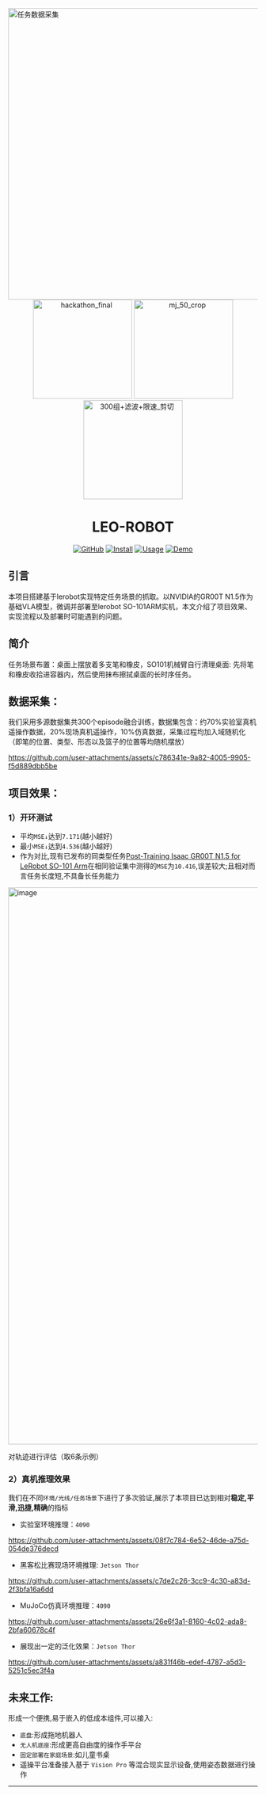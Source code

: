 <img width="4277" height="589" alt="任务数据采集" src="https://github.com/user-attachments/assets/fc65cc36-5a97-4c8f-a260-ddb3b34b4d47" />


<div align="center">
    


<img src="https://github.com/user-attachments/assets/e10c5606-ecd3-48fb-96a5-66c8ee38a289" height="200" alt="hackathon_final">
<img src="https://github.com/user-attachments/assets/284fc117-0967-4f30-8a87-a1e58db630d3" height="200" alt="mj_50_crop">
<img src="https://github.com/user-attachments/assets/87e68994-25bf-4d90-bc51-655ea9dd4567" height="200" alt="300组+滤波+限速_剪切">

# LEO-ROBOT

[![GitHub](https://img.shields.io/badge/仓库-GitHub-181717?style=flat&logo=github)](https://github.com/Lee-LEO-H/Lerobot-GR00TN1.5)
[![Install](https://img.shields.io/badge/🔧_安装-Guide-blue?style=flat)](./docs/INSTALL.md)
[![Usage](https://img.shields.io/badge/📖_用法-Guide-green?style=flat)](./docs/USAGE.md)
[![Demo](https://img.shields.io/badge/_效果-Video-red?style=flat&logo=youtube)](./media)
<!-- [![Model](https://img.shields.io/badge/_模型-HuggingFace-yellow?style=flat&logo=huggingface)](https://huggingface.co/your-model) -->

</div>



## 引言
本项目搭建基于lerobot实现特定任务场景的抓取。以NVIDIA的GR00T N1.5作为基础VLA模型，微调并部署至lerobot SO-101ARM实机，本文介绍了项目效果、实现流程以及部署时可能遇到的问题。

<!-- <img width="4277" height="589" alt="任务数据采集" src="https://github.com/user-attachments/assets/817a1bfd-30d4-46cc-8273-cf73088559d8" /> -->

## 简介
任务场景布置：桌面上摆放着多支笔和橡皮，SO101机械臂自行清理桌面: 先将笔和橡皮收拾进容器内，然后使用抹布擦拭桌面的长时序任务。

## 数据采集：
我们采用多源数据集共300个episode融合训练，数据集包含：约70%实验室真机遥操作数据，20%现场真机遥操作，10%仿真数据，采集过程均加入域随机化（即笔的位置、类型、形态以及篮子的位置等均随机摆放）

https://github.com/user-attachments/assets/c786341e-9a82-4005-9905-f5d889dbb5be

## 项目效果：
### 1）开环测试
- 平均`MSE↓`达到`7.171`(越小越好)
- 最小`MSE↓`达到`4.536`(越小越好)
- 作为对比,现有已发布的同类型任务[Post-Training Isaac GR00T N1.5 for LeRobot SO-101 Arm](https://huggingface.co/blog/nvidia/gr00t-n1-5-so101-tuning#post-training-isaac-gr00t-n15-for-lerobot-so-101-arm)在相同验证集中测得的`MSE`为`10.416`,误差较大;且相对而言任务长度短,不具备长任务能力

<img width="1814" height="1125" alt="image" src="https://github.com/user-attachments/assets/ad490c3c-e180-4cd7-b8ec-64ef4e5e79ff" />

对轨迹进行评估（取6条示例）

### 2）真机推理效果
我们在不同`环境/光线/任务场景`下进行了多次验证,展示了本项目已达到相对**稳定,平滑,迅捷,精确**的指标

- 实验室环境推理：`4090`

https://github.com/user-attachments/assets/08f7c784-6e52-46de-a75d-054de376decd

- 黑客松比赛现场环境推理: `Jetson Thor`

https://github.com/user-attachments/assets/c7de2c26-3cc9-4c30-a83d-2f3bfa16a6dd

- MuJoCo仿真环境推理：`4090`

https://github.com/user-attachments/assets/26e6f3a1-8160-4c02-ada8-2bfa60678c4f

- 展现出一定的泛化效果：`Jetson Thor`

https://github.com/user-attachments/assets/a831f46b-edef-4787-a5d3-5251c5ec3f4a

## 未来工作:
形成一个便携,易于嵌入的低成本组件,可以接入:
- `底盘`:形成拖地机器人
- `无人机底座`:形成更高自由度的操作手平台
- `固定部署在家庭场景`:如儿童书桌
- 遥操平台准备接入基于 `Vision Pro` 等混合现实显示设备,使用姿态数据进行操作

----



